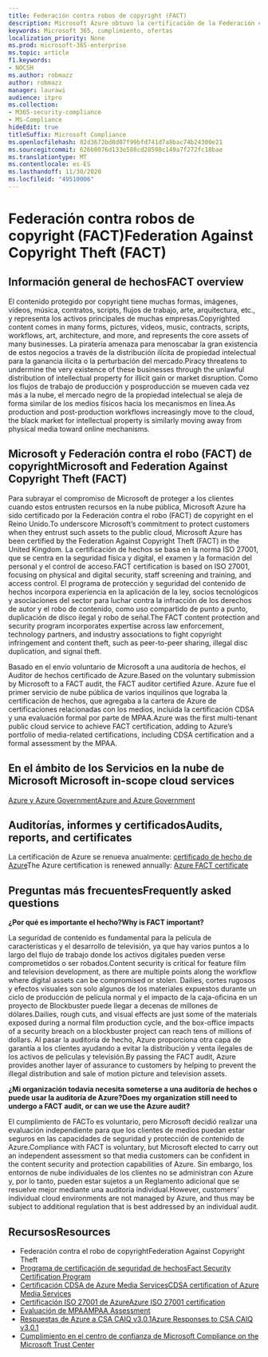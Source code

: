 ```yaml
---
title: Federación contra robos de copyright (FACT)
description: Microsoft Azure obtuvo la certificación de la Federación contra el robo de copyright en el Reino Unido.
keywords: Microsoft 365, cumplimiento, ofertas
localization_priority: None
ms.prod: microsoft-365-enterprise
ms.topic: article
f1.keywords:
- NOCSH
ms.author: robmazz
author: robmazz
manager: laurawi
audience: itpro
ms.collection:
- M365-security-compliance
- MS-Compliance
hideEdit: true
titleSuffix: Microsoft Compliance
ms.openlocfilehash: 82d3672bd8d07f99bfd741d7a8bac74b24300e21
ms.sourcegitcommit: 626b0076d133e588cd28598c149a7f272fc18bae
ms.translationtype: MT
ms.contentlocale: es-ES
ms.lasthandoff: 11/30/2020
ms.locfileid: "49510006"
---
```

# <a name="federation-against-copyright-theft-fact"></a><span data-ttu-id="a762f-104">Federación contra robos de copyright (FACT)</span><span class="sxs-lookup"><span data-stu-id="a762f-104">Federation Against Copyright Theft (FACT)</span></span>

## <a name="fact-overview"></a><span data-ttu-id="a762f-105">Información general de hechos</span><span class="sxs-lookup"><span data-stu-id="a762f-105">FACT overview</span></span>

<span data-ttu-id="a762f-106">El contenido protegido por copyright tiene muchas formas, imágenes, vídeos, música, contratos, scripts, flujos de trabajo, arte, arquitectura, etc., y representa los activos principales de muchas empresas.</span><span class="sxs-lookup"><span data-stu-id="a762f-106">Copyrighted content comes in many forms, pictures, videos, music, contracts, scripts, workflows, art, architecture, and more, and represents the core assets of many businesses.</span></span> <span data-ttu-id="a762f-107">La piratería amenaza para menoscabar la gran existencia de estos negocios a través de la distribución ilícita de propiedad intelectual para la ganancia ilícita o la perturbación del mercado.</span><span class="sxs-lookup"><span data-stu-id="a762f-107">Piracy threatens to undermine the very existence of these businesses through the unlawful distribution of intellectual property for illicit gain or market disruption.</span></span> <span data-ttu-id="a762f-108">Como los flujos de trabajo de producción y posproducción se mueven cada vez más a la nube, el mercado negro de la propiedad intelectual se aleja de forma similar de los medios físicos hacia los mecanismos en línea.</span><span class="sxs-lookup"><span data-stu-id="a762f-108">As production and post-production workflows increasingly move to the cloud, the black market for intellectual property is similarly moving away from physical media toward online mechanisms.</span></span>

## <a name="microsoft-and-federation-against-copyright-theft-fact"></a><span data-ttu-id="a762f-109">Microsoft y Federación contra el robo (FACT) de copyright</span><span class="sxs-lookup"><span data-stu-id="a762f-109">Microsoft and Federation Against Copyright Theft (FACT)</span></span>

<span data-ttu-id="a762f-110">Para subrayar el compromiso de Microsoft de proteger a los clientes cuando estos entrusten recursos en la nube pública, Microsoft Azure ha sido certificado por la Federación contra el robo (FACT) de copyright en el Reino Unido.</span><span class="sxs-lookup"><span data-stu-id="a762f-110">To underscore Microsoft’s commitment to protect customers when they entrust such assets to the public cloud, Microsoft Azure has been certified by the Federation Against Copyright Theft (FACT) in the United Kingdom.</span></span> <span data-ttu-id="a762f-111">La certificación de hechos se basa en la norma ISO 27001, que se centra en la seguridad física y digital, el examen y la formación del personal y el control de acceso.</span><span class="sxs-lookup"><span data-stu-id="a762f-111">FACT certification is based on ISO 27001, focusing on physical and digital security, staff screening and training, and access control.</span></span> <span data-ttu-id="a762f-112">El programa de protección y seguridad del contenido de hechos incorpora experiencia en la aplicación de la ley, socios tecnológicos y asociaciones del sector para luchar contra la infracción de los derechos de autor y el robo de contenido, como uso compartido de punto a punto, duplicación de disco ilegal y robo de señal.</span><span class="sxs-lookup"><span data-stu-id="a762f-112">The FACT content protection and security program incorporates expertise across law enforcement, technology partners, and industry associations to fight copyright infringement and content theft, such as peer-to-peer sharing, illegal disc duplication, and signal theft.</span></span>

<span data-ttu-id="a762f-113">Basado en el envío voluntario de Microsoft a una auditoría de hechos, el Auditor de hechos certificado de Azure.</span><span class="sxs-lookup"><span data-stu-id="a762f-113">Based on the voluntary submission by Microsoft to a FACT audit, the FACT auditor certified Azure.</span></span> <span data-ttu-id="a762f-114">Azure fue el primer servicio de nube pública de varios inquilinos que lograba la certificación de hechos, que agregaba a la cartera de Azure de certificaciones relacionadas con los medios, incluida la certificación CDSA y una evaluación formal por parte de MPAA.</span><span class="sxs-lookup"><span data-stu-id="a762f-114">Azure was the first multi-tenant public cloud service to achieve FACT certification, adding to Azure’s portfolio of media-related certifications, including CDSA certification and a formal assessment by the MPAA.</span></span>

## <a name="microsoft-in-scope-cloud-services"></a><span data-ttu-id="a762f-115">En el ámbito de los Servicios en la nube de Microsoft </span><span class="sxs-lookup"><span data-stu-id="a762f-115">Microsoft in-scope cloud services</span></span>

[<span data-ttu-id="a762f-116">Azure y Azure Government</span><span class="sxs-lookup"><span data-stu-id="a762f-116">Azure and Azure Government</span></span>](https://aka.ms/AzureCompliance)

## <a name="audits-reports-and-certificates"></a><span data-ttu-id="a762f-117">Auditorías, informes y certificados</span><span class="sxs-lookup"><span data-stu-id="a762f-117">Audits, reports, and certificates</span></span>

<span data-ttu-id="a762f-118">La certificación de Azure se renueva anualmente: [certificado de hecho de Azure](https://aka.ms/azurefactcert)</span><span class="sxs-lookup"><span data-stu-id="a762f-118">The Azure certification is renewed annually: [Azure FACT certificate](https://aka.ms/azurefactcert)</span></span>

## <a name="frequently-asked-questions"></a><span data-ttu-id="a762f-119">Preguntas más frecuentes</span><span class="sxs-lookup"><span data-stu-id="a762f-119">Frequently asked questions</span></span>

<span data-ttu-id="a762f-120">**¿Por qué es importante el hecho?**</span><span class="sxs-lookup"><span data-stu-id="a762f-120">**Why is FACT important?**</span></span>

<span data-ttu-id="a762f-121">La seguridad de contenido es fundamental para la película de características y el desarrollo de televisión, ya que hay varios puntos a lo largo del flujo de trabajo donde los activos digitales pueden verse comprometidos o ser robados.</span><span class="sxs-lookup"><span data-stu-id="a762f-121">Content security is critical for feature film and television development, as there are multiple points along the workflow where digital assets can be compromised or stolen.</span></span> <span data-ttu-id="a762f-122">Dailies, cortes rugosos y efectos visuales son solo algunos de los materiales expuestos durante un ciclo de producción de película normal y el impacto de la caja-oficina en un proyecto de Blockbuster puede llegar a decenas de millones de dólares.</span><span class="sxs-lookup"><span data-stu-id="a762f-122">Dailies, rough cuts, and visual effects are just some of the materials exposed during a normal film production cycle, and the box-office impacts of a security breach on a blockbuster project can reach tens of millions of dollars.</span></span> <span data-ttu-id="a762f-123">Al pasar la auditoría de hecho, Azure proporciona otra capa de garantía a los clientes ayudando a evitar la distribución y venta ilegales de los activos de películas y televisión.</span><span class="sxs-lookup"><span data-stu-id="a762f-123">By passing the FACT audit, Azure provides another layer of assurance to customers by helping to prevent the illegal distribution and sale of motion picture and television assets.</span></span>

<span data-ttu-id="a762f-124">**¿Mi organización todavía necesita someterse a una auditoría de hechos o puede usar la auditoría de Azure?**</span><span class="sxs-lookup"><span data-stu-id="a762f-124">**Does my organization still need to undergo a FACT audit, or can we use the Azure audit?**</span></span>

<span data-ttu-id="a762f-125">El cumplimiento de FACTo es voluntario, pero Microsoft decidió realizar una evaluación independiente para que los clientes de medios puedan estar seguros en las capacidades de seguridad y protección de contenido de Azure.</span><span class="sxs-lookup"><span data-stu-id="a762f-125">Compliance with FACT is voluntary, but Microsoft elected to carry out an independent assessment so that media customers can be confident in the content security and protection capabilities of Azure.</span></span> <span data-ttu-id="a762f-126">Sin embargo, los entornos de nube individuales de los clientes no se administran con Azure y, por lo tanto, pueden estar sujetos a un Reglamento adicional que se resuelve mejor mediante una auditoría individual.</span><span class="sxs-lookup"><span data-stu-id="a762f-126">However, customers’ individual cloud environments are not managed by Azure, and thus may be subject to additional regulation that is best addressed by an individual audit.</span></span>

## <a name="resources"></a><span data-ttu-id="a762f-127">Recursos</span><span class="sxs-lookup"><span data-stu-id="a762f-127">Resources</span></span>

- <span data-ttu-id="a762f-128">Federación contra el robo de copyright</span><span class="sxs-lookup"><span data-stu-id="a762f-128">Federation Against Copyright Theft</span></span>
- [<span data-ttu-id="a762f-129">Programa de certificación de seguridad de hechos</span><span class="sxs-lookup"><span data-stu-id="a762f-129">Fact Security Certification Program</span></span>](https://go.microsoft.com/fwlink/?linkid=2099508)
- [<span data-ttu-id="a762f-130">Certificación CDSA de Azure Media Services</span><span class="sxs-lookup"><span data-stu-id="a762f-130">CDSA certification of Azure Media Services</span></span>](https://aka.ms/cdsa-cert)
- [<span data-ttu-id="a762f-131">Certificación ISO 27001 de Azure</span><span class="sxs-lookup"><span data-stu-id="a762f-131">Azure ISO 27001 certification</span></span>](https://aka.ms/Azure-BSI-Cert)
- [<span data-ttu-id="a762f-132">Evaluación de MPAA</span><span class="sxs-lookup"><span data-stu-id="a762f-132">MPAA Assessment</span></span>](offering-mpaa.md)
- [<span data-ttu-id="a762f-133">Respuestas de Azure a CSA CAIQ v3.0.1</span><span class="sxs-lookup"><span data-stu-id="a762f-133">Azure Responses to CSA CAIQ v3.0.1</span></span>](https://aka.ms/csacaiqresponses)
- [<span data-ttu-id="a762f-134">Cumplimiento en el centro de confianza de Microsoft </span><span class="sxs-lookup"><span data-stu-id="a762f-134">Compliance on the Microsoft Trust Center</span></span>](https://www.microsoft.com/trust-center/compliance/compliance-overview)
